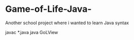 # Game-of-Life-Java-
Another school project where i wanted to learn Java syntax 

javac *.java
java GoLView
